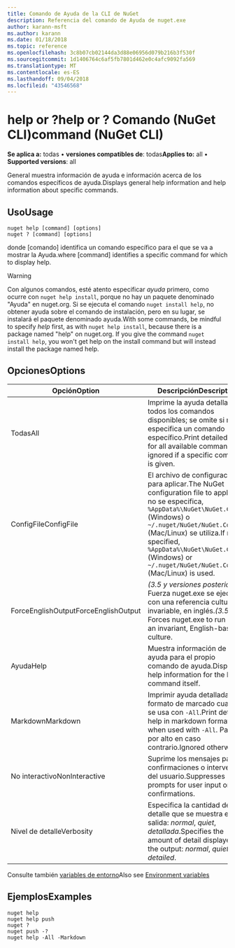 ```yaml
---
title: Comando de Ayuda de la CLI de NuGet
description: Referencia del comando de Ayuda de nuget.exe
author: karann-msft
ms.author: karann
ms.date: 01/18/2018
ms.topic: reference
ms.openlocfilehash: 3c8b07cb02144da3d88e06956d079b216b3f530f
ms.sourcegitcommit: 1d1406764c6af5fb7801d462e0c4afc9092fa569
ms.translationtype: MT
ms.contentlocale: es-ES
ms.lasthandoff: 09/04/2018
ms.locfileid: "43546568"
---
```

# <a name="help-or--command-nuget-cli"></a><span data-ttu-id="fcd19-103">help or ?</span><span class="sxs-lookup"><span data-stu-id="fcd19-103">help or ?</span></span> <span data-ttu-id="fcd19-104">Comando (NuGet CLI)</span><span class="sxs-lookup"><span data-stu-id="fcd19-104">command (NuGet CLI)</span></span>

<span data-ttu-id="fcd19-105">**Se aplica a:** todas &bullet; **versiones compatibles de**: todas</span><span class="sxs-lookup"><span data-stu-id="fcd19-105">**Applies to:** all &bullet; **Supported versions**: all</span></span>

<span data-ttu-id="fcd19-106">General muestra información de ayuda e información acerca de los comandos específicos de ayuda.</span><span class="sxs-lookup"><span data-stu-id="fcd19-106">Displays general help information and help information about specific commands.</span></span>

## <a name="usage"></a><span data-ttu-id="fcd19-107">Uso</span><span class="sxs-lookup"><span data-stu-id="fcd19-107">Usage</span></span>

```cli
nuget help [command] [options]
nuget ? [command] [options]
```

<span data-ttu-id="fcd19-108">donde [comando] identifica un comando específico para el que se va a mostrar la Ayuda.</span><span class="sxs-lookup"><span data-stu-id="fcd19-108">where [command] identifies a specific command for which to display help.</span></span>

> [!Warning]
> <span data-ttu-id="fcd19-109">Con algunos comandos, esté atento especificar *ayuda* primero, como ocurre con `nuget help install`, porque no hay un paquete denominado "Ayuda" en nuget.org. Si se ejecuta el comando `nuget install help`, no obtener ayuda sobre el comando de instalación, pero en su lugar, se instalará el paquete denominado ayuda.</span><span class="sxs-lookup"><span data-stu-id="fcd19-109">With some commands, be mindful to specify *help* first, as with `nuget help install`, because there is a package named "help" on nuget.org. If you give the command `nuget install help`, you won't get help on the install command but will instead install the package named help.</span></span>

## <a name="options"></a><span data-ttu-id="fcd19-110">Opciones</span><span class="sxs-lookup"><span data-stu-id="fcd19-110">Options</span></span>

| <span data-ttu-id="fcd19-111">Opción</span><span class="sxs-lookup"><span data-stu-id="fcd19-111">Option</span></span> | <span data-ttu-id="fcd19-112">Descripción</span><span class="sxs-lookup"><span data-stu-id="fcd19-112">Description</span></span> |
| --- | --- |
| <span data-ttu-id="fcd19-113">Todas</span><span class="sxs-lookup"><span data-stu-id="fcd19-113">All</span></span> | <span data-ttu-id="fcd19-114">Imprime la ayuda detallada de todos los comandos disponibles; se omite si no se especifica un comando específico.</span><span class="sxs-lookup"><span data-stu-id="fcd19-114">Print detailed help for all available commands; ignored if a specific command is given.</span></span> |
| <span data-ttu-id="fcd19-115">ConfigFile</span><span class="sxs-lookup"><span data-stu-id="fcd19-115">ConfigFile</span></span> | <span data-ttu-id="fcd19-116">El archivo de configuración para aplicar.</span><span class="sxs-lookup"><span data-stu-id="fcd19-116">The NuGet configuration file to apply.</span></span> <span data-ttu-id="fcd19-117">Si no se especifica, `%AppData%\NuGet\NuGet.Config` (Windows) o `~/.nuget/NuGet/NuGet.Config` (Mac/Linux) se utiliza.</span><span class="sxs-lookup"><span data-stu-id="fcd19-117">If not specified, `%AppData%\NuGet\NuGet.Config` (Windows) or `~/.nuget/NuGet/NuGet.Config` (Mac/Linux) is used.</span></span>|
| <span data-ttu-id="fcd19-118">ForceEnglishOutput</span><span class="sxs-lookup"><span data-stu-id="fcd19-118">ForceEnglishOutput</span></span> | <span data-ttu-id="fcd19-119">*(3.5 y versiones posteriores)*  Fuerza nuget.exe se ejecute con una referencia cultural invariable, en inglés.</span><span class="sxs-lookup"><span data-stu-id="fcd19-119">*(3.5+)* Forces nuget.exe to run using an invariant, English-based culture.</span></span> |
| <span data-ttu-id="fcd19-120">Ayuda</span><span class="sxs-lookup"><span data-stu-id="fcd19-120">Help</span></span> | <span data-ttu-id="fcd19-121">Muestra información de ayuda para el propio comando de ayuda.</span><span class="sxs-lookup"><span data-stu-id="fcd19-121">Displays help information for the help command itself.</span></span> |
| <span data-ttu-id="fcd19-122">Markdown</span><span class="sxs-lookup"><span data-stu-id="fcd19-122">Markdown</span></span> | <span data-ttu-id="fcd19-123">Imprimir ayuda detallada en formato de marcado cuando se usa con `-All`.</span><span class="sxs-lookup"><span data-stu-id="fcd19-123">Print detailed help in markdown format when used with `-All`.</span></span> <span data-ttu-id="fcd19-124">Pasa por alto en caso contrario.</span><span class="sxs-lookup"><span data-stu-id="fcd19-124">Ignored otherwise.</span></span> |
| <span data-ttu-id="fcd19-125">No interactivo</span><span class="sxs-lookup"><span data-stu-id="fcd19-125">NonInteractive</span></span> | <span data-ttu-id="fcd19-126">Suprime los mensajes para confirmaciones o intervención del usuario.</span><span class="sxs-lookup"><span data-stu-id="fcd19-126">Suppresses prompts for user input or confirmations.</span></span> |
| <span data-ttu-id="fcd19-127">Nivel de detalle</span><span class="sxs-lookup"><span data-stu-id="fcd19-127">Verbosity</span></span> | <span data-ttu-id="fcd19-128">Especifica la cantidad de detalle que se muestra en la salida: *normal*, *quiet*, *detallada*.</span><span class="sxs-lookup"><span data-stu-id="fcd19-128">Specifies the amount of detail displayed in the output: *normal*, *quiet*, *detailed*.</span></span> |

<span data-ttu-id="fcd19-129">Consulte también [variables de entorno](cli-ref-environment-variables.md)</span><span class="sxs-lookup"><span data-stu-id="fcd19-129">Also see [Environment variables](cli-ref-environment-variables.md)</span></span>

## <a name="examples"></a><span data-ttu-id="fcd19-130">Ejemplos</span><span class="sxs-lookup"><span data-stu-id="fcd19-130">Examples</span></span>

```cli
nuget help
nuget help push
nuget ?
nuget push -?
nuget help -All -Markdown
```
